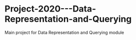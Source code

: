# Project-2020---Data-Representation-and-Querying
Main project for Data Representation and Querying module
